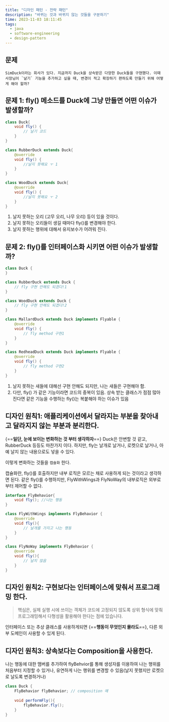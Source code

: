 ```yaml
---
title: "디자인 패턴 - 전략 패턴"
description: "바뀌는 것과 바뀌지 않는 것들을 구분하기"
time: 2023-11-03 18:11:45
tags:
  - java
  - software-engineering
  - design-pattern
---
```


## 문제

```
SimDuck이라는 회사가 있다. 지금까지 Duck을 상속받은 다양한 Duck들을 구현했다. 이때 사장님이 `날기` 기능을 추가하고 싶을 때, 변경이 적고 확장하기 편하도록 만들기 위해 어떻게 해야 할까?
```

## 문제 1: fly() 메소드를 Duck에 그냥 만들면 어떤 이슈가 발생할까?

``` java title="fly() 메소드 그냥 구현"
class Duck{
    void fly() {
        // 날기 코드
    }
}

class RubberDuck extends Duck{
    @override
    void fly() {
        //날지 못해요 ㅜ 1
    }
}

class WoodDuck extends Duck{
    @override
    void fly() {
        //날지 못해요 ㅜ 2
    }
}
```

1. 날지 못하는 오리 (고무 오리, 나무 오리) 등이 있을 것이다.
2. 날지 못하는 오리들이 생길 때마다 fly()를 변경해야 한다.
3. 날지 못하는 행위에 대해서 유지보수가 어려워 진다.

## 문제 2: fly()를 인터페이스화 시키면 어떤 이슈가 발생할까?

``` java title="fly를 인터페이스로 받도록 함"
class Duck {
}

class RubberDuck extends Duck {
    // fly 구현 안해도 되겠다!1
}

class WoodDuck extends Duck {
    // fly 구현 안해도 되겠다!2
}

class MallardDuck extends Duck implements Flyable {
    @override
    void fly() {
        // fly method 구현1
    }
}

class RedheadDuck extends Duck implements Flyable {
    @override
    void fly() {
        // fly method 구현2
    }
}
```

1. 날지 못하는 새들에 대해선 구현 안해도 되지만, 나는 새들은 구현해야 함.
2. 다만, fly() 가 같은 기능이라면 코드의 중복이 있음. 상속 받는 클래스가 점점 많아진다면 같은 기능을 수행하는 fly()는 복붙해야 하는 이슈가 있음


## 디자인 원칙1: 애플리케이션에서 달라지는 부분을 찾아내고 달라지지 않는 부분과 분리한다.

{==**일단, 눈에 보이는 변화하는 것 부터 생각하자**==} Duck은 안변할 것 같고, RubberDuck 등등도 마찬가지 이다. 하지만, fly는 날개로 날거나, 로켓으로 날거나, 아예 날지 않는 내용으로도 넣을 수 있다.

이렇게 변화하는 것들을 `캡슐화` 한다.

캡슐화란, fly()를 호출하지만 내부 로직은 모르는 채로 사용하게 되는 것이라고 생각하면 된다. 같은 fly()를 수행하지만, FlyWithWings과 FlyNoWay의 내부로직은 외부로 부터 제어할 수 없다.

``` java title="캡슐화 된 나는 행동"
interface FlyBehavior{
    void fly(); //나는 행동
}

class FlyWithWings implements FlyBehavior {
    @override
    void fly(){
        // 날개를 가지고 나는 행동
    }
}

class FlyNoWay implements FlyBehavior {
    @override
    void fly(){
        // 날지 않음
    }
}
```

## 디자인 원칙2: 구현보다는 인터페이스에 맞춰서 프로그래밍 한다.

> 핵심은, 실제 실행 시에 쓰이는 객체가 코드에 고정되지 않도록 상위 형식에 맞춰 프로그래밍해서 다형성을 활용해야 한다는 점에 있습니다.

인터페이스 또는 추상 클래스를 사용하게되면 {==**행동이 무엇인지 몰라도**==}, 다른 외부 도메인이 사용할 수 있게 된다.

## 디자인 원칙3: 상속보다는 Composition을 사용한다. 
나는 행동에 대한 맴버를 추가하여 flyBehvior를 통해 생성자를 이용하여 나는 행위를 처음부터 지정할 수 있거나, 유연하게 나는 행위를 변경할 수 있음(날지 못했지만 로켓으로 날도록 변경하거나) 
``` java title="Composition 예"
class Duck {
    FlyBehavior flyBehavior; // composition 예
    
    void performFly(){
        flyBehavior.fly();
    }
}
```


